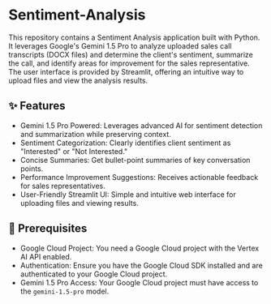 # Sentiment-Analysis

This repository contains a Sentiment Analysis application built with Python. It leverages Google's Gemini 1.5 Pro to analyze uploaded sales call transcripts (DOCX files) and determine the client's sentiment, summarize the call, and identify areas for improvement for the sales representative. The user interface is provided by Streamlit, offering an intuitive way to upload files and view the analysis results.

## ✨ Features

* Gemini 1.5 Pro Powered: Leverages advanced AI for sentiment detection and summarization while preserving context.
* Sentiment Categorization: Clearly identifies client sentiment as "Interested" or "Not Interested."
* Concise Summaries: Get bullet-point summaries of key conversation points.
* Performance Improvement Suggestions: Receives actionable feedback for sales representatives.
* User-Friendly Streamlit UI: Simple and intuitive web interface for uploading files and viewing results.

## 🚀 Prerequisites

* Google Cloud Project: You need a Google Cloud project with the Vertex AI API enabled.
* Authentication: Ensure you have the Google Cloud SDK installed and are authenticated to your Google Cloud project.
* Gemini 1.5 Pro Access: Your Google Cloud project must have access to the `gemini-1.5-pro` model.
